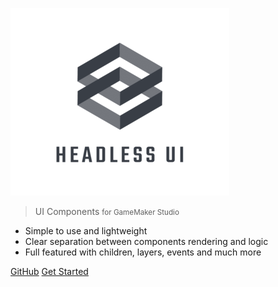 <!-- _coverpage.md -->

![logo](_media/logo.png)

> UI Components <small>for GameMaker Studio</small>

- Simple to use and lightweight
- Clear separation between components rendering and logic
- Full featured with children, layers, events and much more

[GitHub](https://github.com/manuel-di-iorio/gmheadlessui/)
[Get Started](Home)
